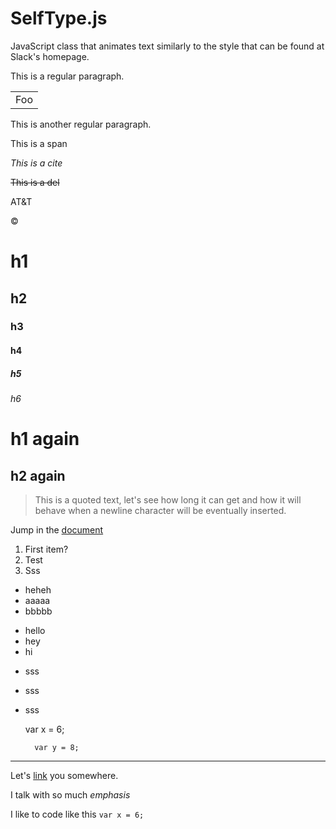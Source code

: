 # SelfType.js
JavaScript class that animates text similarly to the style that can be found at Slack's homepage.

This is a regular paragraph.

<table>
	<tr>
		<td>Foo</td>
	</tr>
</table>

This is another regular paragraph.

<span>This is a span</span>

<cite>This is a cite</cite>

<del>This is a del</del>

AT&T

&copy;

# h1

## h2

### h3

#### h4

##### h5

###### h6

h1 again
===

h2 again
---

> This is a quoted text, let's see how long it can get and how it will behave when a newline character will be eventually inserted.

Jump in the [document](#h1)

1. First item?
2. Test
3. Sss

* heheh
* aaaaa
* bbbbb

+ hello
+ hey
+ hi

- sss
- sss
- sss

	var x = 6;

		var y = 8;

---

Let's [link](http://www.google.com 'Test') you somewhere.

[id]: Hehehee "Optional Title Here"

I talk with so much _emphasis_

I like to code like this `var x = 6;`
